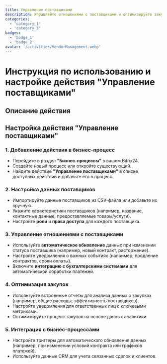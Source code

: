 ```yaml
---
title: Управление поставщиками
description: Управляйте отношениями с поставщиками и оптимизируйте закупки.
categories: 
  - 'category_1'
  - 'category_3'
badges: 
  - 'badge_1'
  - 'badge_2'
avatar: '/activities/VendorManagement.webp'
---
```


# Инструкция по использованию и настройке действия "Управление поставщиками"

## Описание действия

## **Настройка действия "Управление поставщиками"**

### 1. Добавление действия в бизнес-процесс
- Перейдите в раздел **"Бизнес-процессы"** в вашем Bitrix24.
- Создайте новый процесс или откройте существующий.
- Найдите действие **"Управление поставщиками"** в списке доступных действий и добавьте его в процесс.

### 2. Настройка данных поставщиков
- Импортируйте данные поставщиков из CSV-файла или добавьте их вручную.
- Укажите характеристики поставщиков (например, название, контактные данные, предоставляемые товары/услуги).
- Настройте **роли** и **права доступа** для каждого поставщика.

### 3. Управление отношениями с поставщиками
- Используйте **автоматическое обновление** данных при изменении статуса поставщика (например, новый контракт, расторжение).
- Настройте уведомления о важных событиях (например, продление контрактов, сроки оплаты).
- Включите **интеграцию с бухгалтерскими системами** для автоматической обработки платежей.

### 4. Оптимизация закупок
- Используйте встроенные отчеты для анализа данных о закупках (например, общие расходы, эффективность поставщиков).
- Настройте уведомления для ответственных лиц с ключевыми метриками.
- Оптимизируйте процесс закупок на основе данных аналитики.

### 5. Интеграция с бизнес-процессами
- Настройте триггеры для автоматического обновления данных (например, при изменении условий контракта или графиков платежей).
- Используйте данные CRM для учета связанных сделок и клиентов.